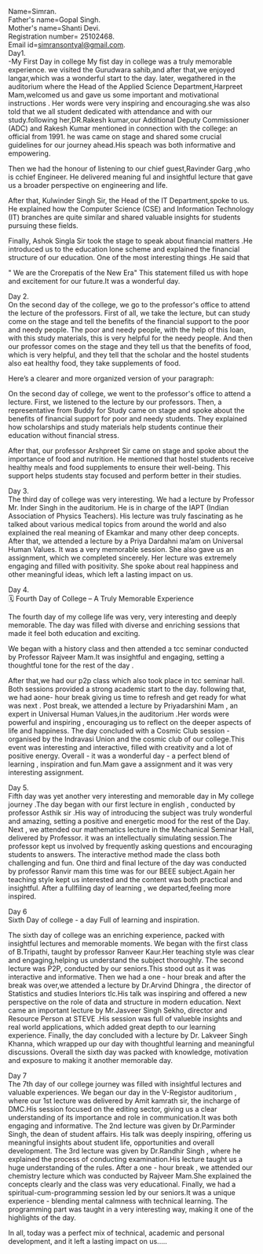 Name=Simran.       
Father's name=Gopal Singh.  
Mother's name=Shanti Devi.             
Registration number= 25102468.   
Email id=simransontyal@gmail.com.     
Day1.                                    
-My First Day in college
My fist day in college was a truly memorable experience. we visited the Gurudwara sahib,and after that,we enjoyed langar,which was a wonderful start to the day.
later, wegathered in the auditorium where the Head of the Applied Science Department,Harpreet Mam,welcomed us and gave us some important and motivational instructions . Her words were very inspiring and encouraging.she was also told that we all student dedicated with attendance and with our study.following her,DR.Rakesh kumar,our Additional Deputy Commissioner (ADC) and Rakesh Kumar mentioned in connection with the college: an official from 1991. he was came on stage and shared some crucial guidelines for our journey ahead.His speach was both informative and empowering.

Then we had the honour of listening to our chief guest,Ravinder Garg ,who is cchief Engineer. He delivered meaning ful and insightful lecture that gave us a broader perspective on engineering and life.

After that, Kulwinder Singh Sir, the Head of the IT Department,spoke to us. He explained how the Computer Science (CSE) and Information Technology (IT) branches are quite similar and shared valuable insights for students pursuing these fields.

Finally, Ashok Singla Sir took the stage to speak about financial matters .He introduced us to the education lone scheme and explained the financial structure of our education. One of the most interesting things .He said that

" We are the Crorepatis of the New Era" This statement filled us with hope and excitement for our future.It was a wonderful day.

Day 2.                                   
On the second day of the college, we go to the professor's office to attend the lecture of the professors. First of all, we take the lecture, but can study come on the stage and tell the benefits of the financial support to the poor and needy people. The poor and needy people, with the help of this loan, with this study materials, this is very helpful for the needy people. And then our professor comes on the stage and they tell us that the benefits of food, which is very helpful, and they tell that the scholar and the hostel students also eat healthy food, they take supplements of food.

Here’s a clearer and more organized version of your paragraph:

On the second day of college, we went to the professor's office to attend a lecture. First, we listened to the lecture by our professors. Then, a representative from Buddy for Study came on stage and spoke about the benefits of financial support for poor and needy students. They explained how scholarships and study materials help students continue their education without financial stress.

After that, our professor Arshpreet Sir came on stage and spoke about the importance of food and nutrition. He mentioned that hostel students receive healthy meals and food supplements to ensure their well-being. This support helps students stay focused and perform better in their studies.

Day 3.                                   
The third day of college was very interesting. We had a lecture by Professor Mr. Inder Singh in the auditorium. He is in charge of the IAPT (Indian Association of Physics Teachers). His lecture was truly fascinating as he talked about various medical topics from around the world and also explained the real meaning of Ekamkar and many other deep concepts.
After that, we attended a lecture by a Priya Dardahni ma’am on Universal Human Values. It was a very memorable session. She also gave us an assignment, which we completed sincerely. Her lecture was extremely engaging and filled with positivity. She spoke about real happiness and other meaningful ideas, which left a lasting impact on us.

Day 4.                                   
🗓️ Fourth Day of College – A Truly Memorable Experience

The fourth day of my college life was very, very interesting and deeply memorable. The day was filled with diverse and enriching sessions that made it feel both education and exciting.

We began with a history class and then attended a tcc seminar conducted by Professor Rajveer Mam.It was insightful and engaging, setting a thoughtful tone for the rest of the day .

After that,we had our p2p class which also took place in tcc seminar hall. Both sessions provided a strong academic start to the day.
following that, we had aone- hour break giving us time to refresh and get ready for what was next .
Post break, we attended a lecture by Priyadarshini Mam , an expert in Universal Human Values,in the auditorium .Her words were powerful and inspiring , encouraging us to reflect on the deeper aspects of life and happiness.
The day concluded with a Cosmic Club  session - organised by the Indravasi Union and the cosmic club of our college.This event was interesting and  interactive, filled with creativity and a lot of positive energy.
Overall - it was a wonderful day - a perfect blend of learning , inspiration and fun.Mam gave a assignment and it was very interesting assignment.

Day 5.                                   
Fifth day was yet another very interesting and memorable day in My college journey .The day began with our first lecture in english , conducted by professor Asthik sir .His way of introducing the subject was truly wonderful and amazing, setting a positive and energetic mood for the rest of the Day.
Next , we attended our mathematics lecture in the Mechanical Seminar Hall, delivered by Professor. it was an intellectually simulating session.The professor kept us involved by frequently asking questions and encouraging students to answers. The interactive method made the class both challenging and fun.
One third and final lecture of the day was conducted by professor Ranvir mam this time was for our BEEE subject.Again her teaching style kept us interested and the content was both practical and insightful.
After a fullfiling day of learning , we departed,feeling more inspired.

Day 6                                    
Sixth Day of college - a day Full of learning and inspiration.

The sixth day of college was an enriching experience, packed with insightful lectures and memorable moments.
We began with the first class of B.Tripathi, taught by professor Ranveer Kaur.Her teaching style was clear and engaging,helping us understand the subject thoroughly.
The second lecture was P2P, conducted by our seniors.This stood out as it was interactive and informative.
Then we had a one - hour break and after the break was over,we attended a lecture by Dr.Arvind Dhingra , the director of Statistics and studies Interiors tlc.His talk was inspiring and offered a new perspective on the role of data and structure in modern education.                               Next came an important lecture by Mr.Jasveer Singh Sekho, director and Resource Person at STEVE .His session was full of valueble insights and real world applications, which added great depth to our learning experience.        Finally, the day concluded with a lecture by Dr. Lakveer Singh Khanna, which wrapped up our day with thoughtful learning and meaningful discussions.                             Overall the sixth day was packed with knowledge, motivation and exposure to making it another memorable day.

Day 7                                    
The 7th day of our college journey was filled with insightful lectures and valuable experiences.
We began our day in the V-Registor auditorium , where our 1st lecture was delivered by Amit kamrath sir, the incharge of DMC.His session focused on the editing sector, giving us a clear understanding of its importance and role in communication.It was both engaging and informative.                The 2nd lecture was given by Dr.Parminder Singh, the dean of student affairs. His talk was deeply inspiring, offering us meaningful insights about student life, opportunities and overall development.                             The 3rd lecture was given by Dr.Randhir Singh , where he explained the process of conducting examination.His lecture taught us a huge understanding of the rules.         After a one - hour break , we attended our chemistry lecture which was conducted by Rajveer Mam.She explained the concepts clearly and the class was very educational.
Finally, we had a spiritual-cum-programming session led by our seniors.It was a unique experience - blending mental calmness with technical learning.                                The programming part was taught in a very interesting way, making it one of the highlights of the day.

In all, today was a perfect mix of technical, academic and personal development, and it left a lasting impact on us.....

